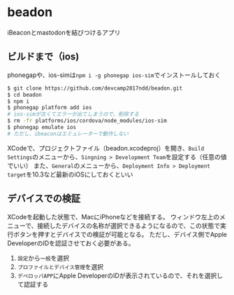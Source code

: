 # beadon

iBeaconとmastodonを結びつけるアプリ

## ビルドまで（ios)
phonegapや、ios-simは`npm i -g phonegap ios-sim`でインストールしておく

```bash
$ git clone https://github.com/devcamp2017ndd/beadon.git
$ cd beadon
$ npm i
$ phonegap platform add ios
# ios-simが古くてエラーが出てしまうので、削除する
$ rm -fr platforms/ios/cordova/node_modules/ios-sim
$ phonegap emulate ios
# ただし、ibeaconはエミュレーターで動作しない
```

XCodeで、プロジェクトファイル（beadon.xcodeproj）を開き、`Build Settings`のメニューから、`Singning > Development Team`を設定する（任意の値でいい）
また、`General`のメニューから、`Deployment Info > Deployment target`を10.3など最新のiOSにしておくといい

## デバイスでの検証
XCodeを起動した状態で、MacにiPhoneなどを接続する。
ウィンドウ左上のメニューで、接続したデバイスの名称が選択できるようになるので、この状態で実行ボタンを押すとデバイスでの検証が可能となる。
ただし、デバイス側でApple DeveloperのIDを認証させておく必要がある。

1. `設定`から`一般`を選択
1. `プロファイルとデバイス管理`を選択
1. `デベロッパAPP`にApple DeveloperのIDが表示されているので、それを選択して認証する

